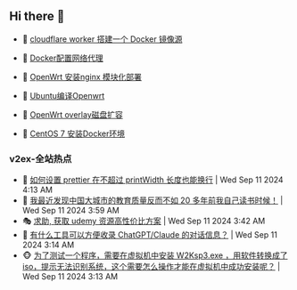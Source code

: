 ## Hi there 👋

<!--
**dkyg666/dkyg666** is a ✨ _special_ ✨ repository because its `README.md` (this file) appears on your GitHub profile.

Here are some ideas to get you started:

- 🔭 I’m currently working on ...
- 🌱 I’m currently learning ...
- 👯 I’m looking to collaborate on ...
- 🤔 I’m looking for help with ...
- 💬 Ask me about ...
- 📫 How to reach me: ...
- 😄 Pronouns: ...
- ⚡ Fun fact: ...
-->

<!-- BLOG-POST-LIST:START -->
- 🦩 [cloudflare worker 搭建一个 Docker 镜像源](http://blog.1996099.xyz/archives/cloudflare-worker-da-jian-yi-ge-docker-jing-xiang-zhan) 

- 🚦 [Docker配置网络代理](http://blog.1996099.xyz/archives/dockerpei-zhi-wang-luo-dai-li) 

- 🫶 [OpenWrt 安装nginx 模块化部署](http://blog.1996099.xyz/archives/openwrt-an-zhuang-nginx-mo-kuai-hua-bu-shu) 

- 🦄 [Ubuntu编译Openwrt](http://blog.1996099.xyz/archives/ubuntuzi-bian-yi-openwrt) 

- 🐻 [OpenWrt overlay磁盘扩容](http://blog.1996099.xyz/archives/openwrt-overlay) 

- 🤖 [CentOS 7 安装Docker环境](http://blog.1996099.xyz/archives/centos-docker) 
<!-- BLOG-POST-LIST:END -->

### v2ex-全站热点
<!-- v2ex:START -->
- 🥸 [如何设置 prettier 在不超过 printWidth 长度也能换行](https://www.v2ex.com/t/1071951#reply1) | Wed Sep 11 2024 4:13 AM
- 🤗 [我最近发现中国大城市的教育质量反而不如 20 多年前我自己读书时候！](https://www.v2ex.com/t/1071947#reply5) | Wed Sep 11 2024 3:59 AM
- 🎭 [求助, 获取 udemy 资源高性价比方案](https://www.v2ex.com/t/1071938#reply0) | Wed Sep 11 2024 3:42 AM
- 🥷 [有什么工具可以方便收录 ChatGPT/Claude 的对话信息？](https://www.v2ex.com/t/1071918#reply6) | Wed Sep 11 2024 3:14 AM
- 🐵 [为了测试一个程序，需要在虚拟机中安装 W2Ksp3.exe ，用软件转换成了 iso，提示无法识别系统，这个需要怎么操作才能在虚拟机中成功安装呢？](https://www.v2ex.com/t/1071917#reply0) | Wed Sep 11 2024 3:13 AM<!-- v2ex:END -->

